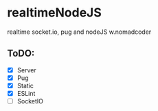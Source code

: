 # realtimeNodeJS
realtime socket.io, pug and nodeJS w.nomadcoder

## ToDO:
- [x] Server
- [x] Pug
- [x] Static
- [x] ESLint
- [ ] SocketIO